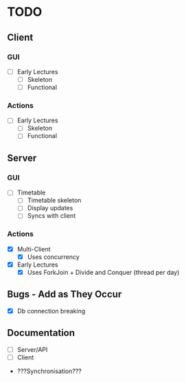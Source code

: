 # TODO
## Client
### GUI
- [ ] Early Lectures
    - [ ] Skeleton
    - [ ] Functional

### Actions
- [ ] Early Lectures
  - [ ] Skeleton 
  - [ ] Functional

## Server
### GUI
- [ ] Timetable
    - [ ] Timetable skeleton
    - [ ] Display updates
    - [ ] Syncs with client

### Actions
- [x] Multi-Client
  - [x] Uses concurrency 
- [X] Early Lectures
  - [X] Uses ForkJoin + Divide and Conquer (thread per day)

## Bugs - Add as They Occur
- [X] Db connection breaking

## Documentation
- [ ] Server/API
- [ ] Client

- ???Synchronisation???